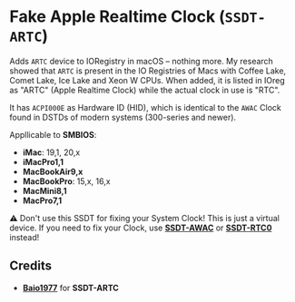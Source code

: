 # Fake Apple Realtime Clock (`SSDT-ARTC`) 
Adds `ARTC` device to IORegistry in macOS – nothing more. My research showed that `ARTC` is present in the IO Registries of Macs with Coffee Lake, Comet Lake, Ice Lake and Xeon W CPUs. When added, it is listed in IOreg as "ARTC" (Apple Realtime Clock) while the actual clock in use is "RTC".

It has `ACPI000E` as Hardware ID (HID), which is identical to the `AWAC` Clock found in DSTDs of modern systems (300-series and newer).

Appllicable to **SMBIOS**:

- **iMac**: 19,1, 20,x
- **iMacPro1,1**
- **MacBookAir9,x**
- **MacBookPro**: 15,x, 16,x
- **MacMini8,1**
- **MacPro7,1**

:warning: Don't use this SSDT for fixing your System Clock! This is just a virtual  device. If you need to fix your Clock, use [**SSDT-AWAC**](https://github.com/5T33Z0/OC-Little-Translated/tree/main/01_Adding_missing_Devices_and_enabling_Features/System_Clock_(SSDT-AWAC)) or [**SSDT-RTC0**](https://github.com/5T33Z0/OC-Little-Translated/tree/main/01_Adding_missing_Devices_and_enabling_Features/System_Clock_(SSDT-RTC0)) instead!

## Credits
- [**Baio1977**](https://www.mstx.cn/Baio1977) for **SSDT-ARTC**
